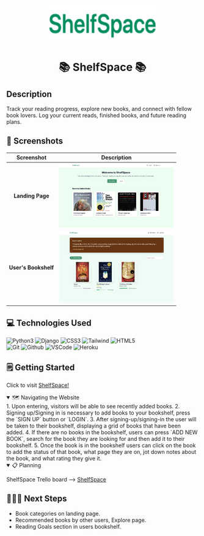 <div align="center" id="banner">
    <img width="300" height="100" alt="ShelfSpace banner" src="/main_app/static/images/Logo.png">
</div>

<div align="center" id="header">

# 📚 ShelfSpace 📚

</div>

## Description

Track your reading progress, explore new books, and connect with fellow book lovers. Log your current reads, finished books, and future reading plans.

## 📸 Screenshots

|      Screenshot      |                           Description                           |
| :------------------: | :-------------------------------------------------------------: |
|   **Landing Page**   | <img src="/main_app/static/images/landingpage.png" width="300"> |
| **User's Bookshelf** |  <img src="/main_app/static/images/bookshelf.png" width="300">  |

## 💻 Technologies Used

![Python3](https://img.shields.io/badge/-Python3-05122A?style=flat&logo=python3)
![Django](https://img.shields.io/badge/-Django-05122A?style=flat&logo=django)
![CSS3](https://img.shields.io/badge/-CSS_Grid-05122A?style=flat&logo=css3)
![Tailwind](https://img.shields.io/badge/-Tailwind-05122A?style=flat&logo=tailwind)
![HTML5](https://img.shields.io/badge/-HTML5-05122A?style=flat&logo=html5)  
![Git](https://img.shields.io/badge/-Git-05122A?style=flat&logo=git)
![Github](https://img.shields.io/badge/-GitHub-05122A?style=flat&logo=github)
![VSCode](https://img.shields.io/badge/-VS_Code-05122A?style=flat&logo=visualstudio)
![Heroku](https://img.shields.io/badge/-Heroku-05122A?style=flat&logo=heroku)

## 🗒️ Getting Started

Click to visit [ShelfSpace!][link]

[link]: https://shelfspace-eff8ead526d6.herokuapp.com/

<details open>
<summary> 🗺️ Navigating the Website</summary>
1. Upon entering, visitors will be able to see recently added books.
2. Signing up/Signing in is necessary to add books to your bookshelf, press the `SIGN UP` button or `LOGIN`.
3. After signing-up/signing-in the user will be taken to their bookshelf, displaying a grid of books that have been added.
4. If there are no books in the bookshelf, users can press `ADD NEW BOOK`, search for the book they are looking for and then add it to their bookshelf.
5. Once the book is in the bookshelf users can click on the book to add the status of that book, what page they are on, jot down notes about the book, and what rating they give it.

</details>

<details open>
<summary>📋 Planning</summary>

ShelfSpace Trello board --> [ShelfSpace][trello-link]

[trello-link]: https://trello.com/b/AnLfWGfT/shelfspace

</details>

## 🚶🏻‍➡️ Next Steps

- Book categories on landing page.
- Recommended books by other users, Explore page.
- Reading Goals section in users bookshelf.
